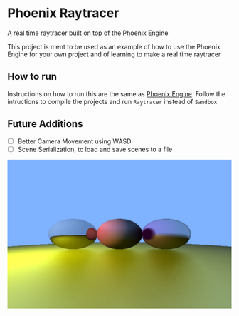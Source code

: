 # Phoenix Raytracer

A real time raytracer built on top of the Phoenix Engine

This project is ment to be used as an example of how to use the Phoenix Engine for your own project and of learning to make a real time raytracer

## How to run

Instructions on how to run this are the same as [Phoenix Engine](https://github.com/thez0ne/Phoenix-Engine/). Follow the intructions to compile the projects and run `Raytracer` instead of `Sandbox`

## Future Additions

- [ ] Better Camera Movement using WASD
- [ ] Scene Serialization, to load and save scenes to a file

![Sample output of raytracer](output.png)
